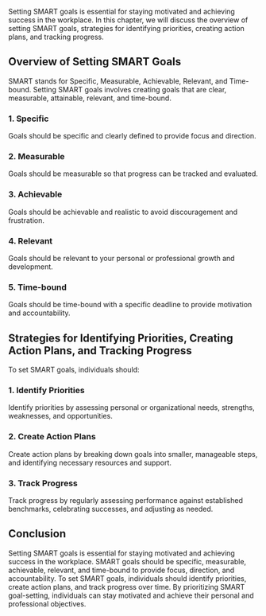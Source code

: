 
Setting SMART goals is essential for staying motivated and achieving success in the workplace. In this chapter, we will discuss the overview of setting SMART goals, strategies for identifying priorities, creating action plans, and tracking progress.

Overview of Setting SMART Goals
-------------------------------

SMART stands for Specific, Measurable, Achievable, Relevant, and Time-bound. Setting SMART goals involves creating goals that are clear, measurable, attainable, relevant, and time-bound.

### 1. Specific

Goals should be specific and clearly defined to provide focus and direction.

### 2. Measurable

Goals should be measurable so that progress can be tracked and evaluated.

### 3. Achievable

Goals should be achievable and realistic to avoid discouragement and frustration.

### 4. Relevant

Goals should be relevant to your personal or professional growth and development.

### 5. Time-bound

Goals should be time-bound with a specific deadline to provide motivation and accountability.

Strategies for Identifying Priorities, Creating Action Plans, and Tracking Progress
-----------------------------------------------------------------------------------

To set SMART goals, individuals should:

### 1. Identify Priorities

Identify priorities by assessing personal or organizational needs, strengths, weaknesses, and opportunities.

### 2. Create Action Plans

Create action plans by breaking down goals into smaller, manageable steps, and identifying necessary resources and support.

### 3. Track Progress

Track progress by regularly assessing performance against established benchmarks, celebrating successes, and adjusting as needed.

Conclusion
----------

Setting SMART goals is essential for staying motivated and achieving success in the workplace. SMART goals should be specific, measurable, achievable, relevant, and time-bound to provide focus, direction, and accountability. To set SMART goals, individuals should identify priorities, create action plans, and track progress over time. By prioritizing SMART goal-setting, individuals can stay motivated and achieve their personal and professional objectives.
